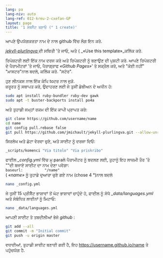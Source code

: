 ```yaml
---
lang: pa
lang-niv: auto
lang-ref: 012-kreu-2-cxefan-GP
layout: page
title: '1 ਸਬਨੈੱਟ ਬਣਾਓ (° 1 create)'
---
```


ਆਪਣੇ ਉਪਯੋਗਕਰਤਾ ਨਾਮ ਦੇ ਨਾਲ github ਵਿੱਚ ਲੌਗ ਇਨ ਕਰੋ.  

 [ _jekyll-plurlingva_ ](https://github.com/jmichault/jekyll-plurlingva)ਦੀ ਸਥਿਤੀ 'ਤੇ ਜਾਓ, ਅਤੇ ( _«Use this template»_ਕਲਿੱਕ ਕਰੋ.

ਰਿਪੋਜ਼ਟਰੀ ਲਈ ਇੱਕ ਨਾਮ ਦਰਜ ਕਰੋ ਅਤੇ ਰਿਪੋਜ਼ਟਰੀ ਨੂੰ ਬਣਾਉਣ ਦੀ ਪੁਸ਼ਟੀ ਕਰੋ.
ਆਪਣੇ ਰਿਪੋਜ਼ਟਰੀ ਦੇ ਪੈਰਾਮੀਟਰਾਂ 'ਤੇ ਜਾਓ, ਪੈਰਾਗ੍ਰਾਫ _«Github Pages»_' ਤੇ ਸਕ੍ਰੌਲ ਕਰੋ, ਅਤੇ "ਕੋਈ ਨਹੀਂ" "ਮਾਸਟਰ"ਨਾਲ ਬਦਲੋ, ਕਲਿੱਕ ਕਰੋ. "ਸਟੋਰ".

ਹੁਣ ਲੀਨਕਸ ਨਾਲ ਇੱਕ ਕੰਪਿ toਟਰ ਨਾਲ ਜੁੜੋ.  
ਜ਼ਰੂਰਤ ਨੂੰ ਸਥਾਪਤ ਕਰੋ, ਉਦਾਹਰਣ ਲਈ ਜੇ ਤੁਸੀਂ ਡੇਬੀਅਨ ਦੇ ਅਧੀਨ ਹੋ:
```bash
sudo apt install ruby-bundler ruby-dev gawk
sudo apt -t buster-backports install po4a
```

ਅਤੇ ਤੁਹਾਡੀ ਜਮ੍ਹਾਂ ਰਕਮ ਦੀ ਇੱਕ ਕਾਪੀ ਪ੍ਰਾਪਤ ਕਰੋ:
```bash
git clone https://github.com/username/name
cd name
git config pull.rebase false
git pull https://github.com/jmichault/jekyll-plurlingva.git --allow-unrelated-histories
```

ਸਿਰਲੇਖ ਅਤੇ ਛੋਟਾ ਵੇਰਵਾ ਚੁਣੋ, ਅਤੇ ਸਾਈਟ ਨੂੰ ਦਰਜਾ ਦਿਓ:
```bash
_scripts/komenci "Via titolo" "Via priskribo"
```

ਫਾਈਲ _\_config.yml_ ਵਿੱਚ ਮੁ paraਲੇ ਪੈਰਾਮੀਟਰ ਨੂੰ ਬਦਲਣ ਲਈ, ਤੁਹਾਨੂੰ ਇਹ ਲਾਜ਼ਮੀ ਤੌਰ 'ਤੇ ""ਦੀ ਬਜਾਏ ਸਾਈਟ ਦਾ ਨਾਮ ਦੇਣਾ ਪਵੇਗਾ:  
    `baseurl:          "/name"`  
    ( _«name»_ ਨੂੰ ਤੁਹਾਡੇ ਦੁਆਰਾ ਚੁਣੇ ਗਏ ਨਾਮ (chose 4 °)ਨਾਲ ਬਦਲੋ
```bash
nano _config.yml
```

ਜੇ ਤੁਸੀਂ 15 ਪ੍ਰੀਸੈੱਟ ਭਾਸ਼ਾਵਾਂ ਤੋਂ ਘੱਟ ਭਾਸ਼ਾਵਾਂ ਚਾਹੁੰਦੇ ਹੋ, ਫਾਈਲ ਨੂੰ ਸੋਧੋ _\_data/languages.yml_ ਅਤੇ ਸੰਬੰਧਿਤ ਲਾਈਨਾਂ ਨੂੰ ਮਿਟਾਓ:
```bash
nano _data/languages.yml
```

ਆਪਣੀ ਸਾਈਟ ਤੇ ਤਬਦੀਲੀਆਂ ਭੇਜੋ _github_ :
```bash
git add --all
git commit -m "Initial commit"
git push -u origin master
```

ਵਧਾਈਆਂ, ਤੁਹਾਡੀ ਸਾਈਟ ਬਣਾਈ ਗਈ ਹੈ, ਇਹ https://username.github.io/name ਤੇ ਪਹੁੰਚਯੋਗ ਹੈ.

